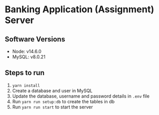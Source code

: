 # Banking Application (Assignment) Server

## Software Versions

- Node: v14.6.0
- MySQL: v8.0.21

## Steps to run

1. `yarn install`
2. Create a database and user in MySQL
3. Update the database, username and password details in `.env` file
4. Run `yarn run setup:db` to create the tables in db
5. Run `yarn run start` to start the server
